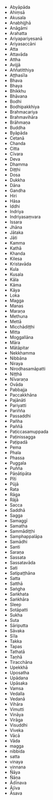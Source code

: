 - Abyāpāda
- Ahiṃsā
- Akusala
- Anabhijjhā
- Anāgāmi
- Arahatta
- Ariyapariyesanā
- Ariyasaccāni
- Atta
- Attavāda
- Attha
- Avijjā
- Aññatitthiya
- Aṭṭhasīla
- Bhava
- Bhaya
- Bhikkhu
- Bhāvana
- Bodhi
- Bodhipakkhiya
- Brahmacariya
- Brahmavihāra
- Brāhmaṇa
- Buddha
- Byāpāda
- Cetanā
- Chanda
- Citta
- Cīvara
- Deva
- Dhamma
- Diṭṭhi
- Dosa
- Dukkha
- Dāna
- Gandha
- Hiri
- Hāsa
- Iddhi
- Indriya
- Indriyasaṃvara
- Issara
- Jhāna
- Jātaka
- Jāti
- Kamma
- Kathā
- Khanda
- Kilesa
- Kristavāda
- Kula
- Kusala
- Kāla
- Kāma
- Kāya
- Loka
- Magga
- Manas
- Maraṇa
- Methuna
- Mettā
- Micchādiṭṭhi
- Mitta
- Moggallāna
- Māra
- Mātāpitar
- Nekkhamma
- Nibbāna
- Niraya
- Nirodhasamāpatti
- Niṭṭhā
- Nīvaraṇa
- Ovāda
- Pabbajja
- Paccakkhāna
- Pajānāti
- Pariyatti
- Pariñña
- Passaddhi
- Pañha
- Paññā
- Paṭiccasamuppada
- Paṭinissagga
- Paṭipadā
- Pema
- Phala
- Phassa
- Puggala
- Puñña
- Pāṇātipāta
- Pīti
- Pūjā
- Rata
- Rāga
- Rājā
- Sacca
- Saddhā
- Sagga
- Samaggī
- Samatha
- Sammādiṭṭhi
- Samphappalāpa
- Samādhi
- Santi
- Saraṇa
- Sassata
- Sassatavāda
- Sati
- Satipaṭṭhāna
- Satta
- Satthā
- Saṅgha
- Saṅkhata
- Saṅkhāra
- Sleep
- Sotāpatti
- Sukha
- Suta
- Sāriputta
- Sāvaka
- Sīla
- Takka
- Tapas
- Tathatā
- Taṇhā
- Tiracchāna
- Upekkhā
- Uposatha
- Upādana
- Upāsaka
- Vamsa
- Vedalla
- Vedanā
- Vihāra
- Vimutti
- Vināya
- Virāga
- Visuddhi
- Viveka
- Vācā
- Vāda
- magga
- nibbida
- satta
- vinaya
- vinnana
- Ñāya
- Ñāṇa
- Ādīnava
- Ājīva
- Āsava
